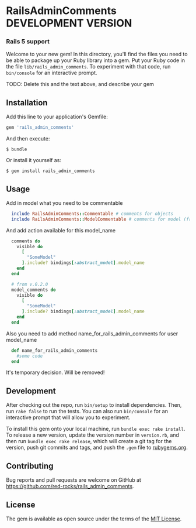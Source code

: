 # RailsAdminComments DEVELOPMENT VERSION

### Rails 5 support

Welcome to your new gem! In this directory, you'll find the files you need to be able to package up your Ruby library into a gem. Put your Ruby code in the file `lib/rails_admin_comments`. To experiment with that code, run `bin/console` for an interactive prompt.

TODO: Delete this and the text above, and describe your gem

## Installation

Add this line to your application's Gemfile:

```ruby
gem 'rails_admin_comments'
```

And then execute:

    $ bundle

Or install it yourself as:

    $ gem install rails_admin_comments

## Usage

Add in model what you need to be commentable

```ruby
  include RailsAdminComments::Commentable # comments for objects
  include RailsAdminComments::ModelCommentable # comments for model (from v.0.2.0)
```

And add action available for this model_name

```ruby
  comments do
    visible do
      [
        "SomeModel"
      ].include? bindings[:abstract_model].model_name
    end
  end

  # from v.0.2.0
  model_comments do
    visible do
      [
        "SomeModel"
      ].include? bindings[:abstract_model].model_name
    end
  end
```

Also you need to add method name_for_rails_admin_comments for user model_name

```ruby
  def name_for_rails_admin_comments
    #some code
  end
```

It's temporary decision. Will be removed!


## Development

After checking out the repo, run `bin/setup` to install dependencies. Then, run `rake false` to run the tests. You can also run `bin/console` for an interactive prompt that will allow you to experiment.

To install this gem onto your local machine, run `bundle exec rake install`. To release a new version, update the version number in `version.rb`, and then run `bundle exec rake release`, which will create a git tag for the version, push git commits and tags, and push the `.gem` file to [rubygems.org](https://rubygems.org).

## Contributing

Bug reports and pull requests are welcome on GitHub at https://github.com/red-rocks/rails_admin_comments.


## License

The gem is available as open source under the terms of the [MIT License](http://opensource.org/licenses/MIT).
